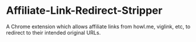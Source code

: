 # Affiliate-Link-Redirect-Stripper
A Chrome extension which allows affiliate links from howl.me, viglink, etc, to redirect to their intended original URLs.
